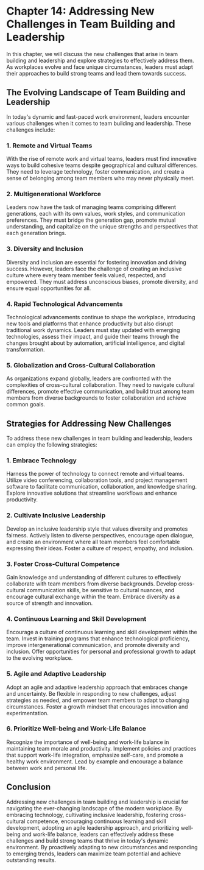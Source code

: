 Chapter 14: Addressing New Challenges in Team Building and Leadership
=====================================================================

In this chapter, we will discuss the new challenges that arise in team building and leadership and explore strategies to effectively address them. As workplaces evolve and face unique circumstances, leaders must adapt their approaches to build strong teams and lead them towards success.

The Evolving Landscape of Team Building and Leadership
------------------------------------------------------

In today's dynamic and fast-paced work environment, leaders encounter various challenges when it comes to team building and leadership. These challenges include:

### 1. Remote and Virtual Teams

With the rise of remote work and virtual teams, leaders must find innovative ways to build cohesive teams despite geographical and cultural differences. They need to leverage technology, foster communication, and create a sense of belonging among team members who may never physically meet.

### 2. Multigenerational Workforce

Leaders now have the task of managing teams comprising different generations, each with its own values, work styles, and communication preferences. They must bridge the generation gap, promote mutual understanding, and capitalize on the unique strengths and perspectives that each generation brings.

### 3. Diversity and Inclusion

Diversity and inclusion are essential for fostering innovation and driving success. However, leaders face the challenge of creating an inclusive culture where every team member feels valued, respected, and empowered. They must address unconscious biases, promote diversity, and ensure equal opportunities for all.

### 4. Rapid Technological Advancements

Technological advancements continue to shape the workplace, introducing new tools and platforms that enhance productivity but also disrupt traditional work dynamics. Leaders must stay updated with emerging technologies, assess their impact, and guide their teams through the changes brought about by automation, artificial intelligence, and digital transformation.

### 5. Globalization and Cross-Cultural Collaboration

As organizations expand globally, leaders are confronted with the complexities of cross-cultural collaboration. They need to navigate cultural differences, promote effective communication, and build trust among team members from diverse backgrounds to foster collaboration and achieve common goals.

Strategies for Addressing New Challenges
----------------------------------------

To address these new challenges in team building and leadership, leaders can employ the following strategies:

### 1. Embrace Technology

Harness the power of technology to connect remote and virtual teams. Utilize video conferencing, collaboration tools, and project management software to facilitate communication, collaboration, and knowledge sharing. Explore innovative solutions that streamline workflows and enhance productivity.

### 2. Cultivate Inclusive Leadership

Develop an inclusive leadership style that values diversity and promotes fairness. Actively listen to diverse perspectives, encourage open dialogue, and create an environment where all team members feel comfortable expressing their ideas. Foster a culture of respect, empathy, and inclusion.

### 3. Foster Cross-Cultural Competence

Gain knowledge and understanding of different cultures to effectively collaborate with team members from diverse backgrounds. Develop cross-cultural communication skills, be sensitive to cultural nuances, and encourage cultural exchange within the team. Embrace diversity as a source of strength and innovation.

### 4. Continuous Learning and Skill Development

Encourage a culture of continuous learning and skill development within the team. Invest in training programs that enhance technological proficiency, improve intergenerational communication, and promote diversity and inclusion. Offer opportunities for personal and professional growth to adapt to the evolving workplace.

### 5. Agile and Adaptive Leadership

Adopt an agile and adaptive leadership approach that embraces change and uncertainty. Be flexible in responding to new challenges, adjust strategies as needed, and empower team members to adapt to changing circumstances. Foster a growth mindset that encourages innovation and experimentation.

### 6. Prioritize Well-being and Work-Life Balance

Recognize the importance of well-being and work-life balance in maintaining team morale and productivity. Implement policies and practices that support work-life integration, emphasize self-care, and promote a healthy work environment. Lead by example and encourage a balance between work and personal life.

Conclusion
----------

Addressing new challenges in team building and leadership is crucial for navigating the ever-changing landscape of the modern workplace. By embracing technology, cultivating inclusive leadership, fostering cross-cultural competence, encouraging continuous learning and skill development, adopting an agile leadership approach, and prioritizing well-being and work-life balance, leaders can effectively address these challenges and build strong teams that thrive in today's dynamic environment. By proactively adapting to new circumstances and responding to emerging trends, leaders can maximize team potential and achieve outstanding results.

